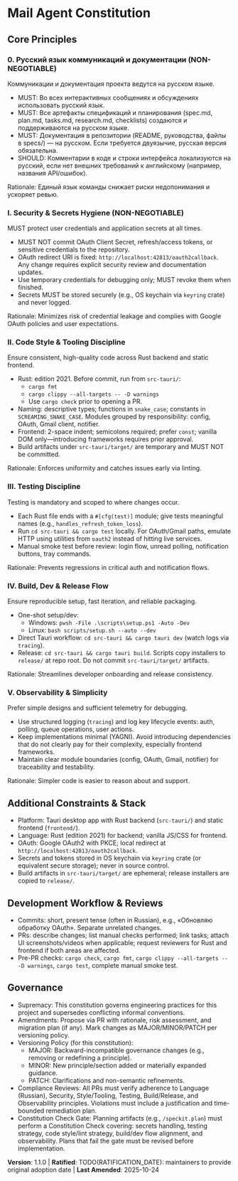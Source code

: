 <!--
Sync Impact Report
- Version change: N/A → 1.0.0
- Modified principles:
  - PRINCIPLE_1_NAME → Security & Secrets Hygiene (NON-NEGOTIABLE)
  - PRINCIPLE_2_NAME → Code Style & Tooling Discipline
  - PRINCIPLE_3_NAME → Testing Discipline
  - PRINCIPLE_4_NAME → Build, Dev & Release Flow
  - PRINCIPLE_5_NAME → Observability & Simplicity
- Added sections:
  - Additional Constraints & Stack
  - Development Workflow & Reviews
- Removed sections: none
- Templates requiring updates:
  - ✅ .specify/templates/plan-template.md (remove outdated commands path)
  - ✅ .specify/templates/spec-template.md (aligned; no changes needed)
  - ✅ .specify/templates/tasks-template.md (aligned; no changes needed)
  - ✅ .specify/templates/agent-file-template.md (aligned; no changes needed)
  - ✅ .specify/templates/checklist-template.md (aligned; no changes needed)
  - ⚠ .specify/templates/commands/*.md (folder not present; no action)
- Follow-up TODOs:
  - TODO(RATIFICATION_DATE): maintainers to provide original adoption date
-->

# Mail Agent Constitution

## Core Principles

### 0. Русский язык коммуникаций и документации (NON-NEGOTIABLE)
Коммуникации и документация проекта ведутся на русском языке.

- MUST: Во всех интерактивных сообщениях и обсуждениях использовать русский язык.
- MUST: Все артефакты спецификаций и планирования (spec.md, plan.md, tasks.md,
  research.md, checklists) создаются и поддерживаются на русском языке.
- MUST: Документация в репозитории (README, руководства, файлы в specs/) — на
  русском. Если требуется двуязычие, русская версия обязательна.
- SHOULD: Комментарии в коде и строки интерфейса локализуются на русский, если
  нет внешних требований к английскому (например, названия API/ошибок).

Rationale: Единый язык команды снижает риски недопонимания и ускоряет ревью.

### I. Security & Secrets Hygiene (NON-NEGOTIABLE)
MUST protect user credentials and application secrets at all times.

- MUST NOT commit OAuth Client Secret, refresh/access tokens, or sensitive
  credentials to the repository.
- OAuth redirect URI is fixed: `http://localhost:42813/oauth2callback`. Any
  change requires explicit security review and documentation updates.
- Use temporary credentials for debugging only; MUST revoke them when finished.
- Secrets MUST be stored securely (e.g., OS keychain via `keyring` crate) and
  never logged.

Rationale: Minimizes risk of credential leakage and complies with Google OAuth
policies and user expectations.

### II. Code Style & Tooling Discipline
Ensure consistent, high-quality code across Rust backend and static frontend.

- Rust: edition 2021. Before commit, run from `src-tauri/`:
  - `cargo fmt`
  - `cargo clippy --all-targets -- -D warnings`
  - Use `cargo check` prior to opening a PR.
- Naming: descriptive types; functions in `snake_case`; constants in
  `SCREAMING_SNAKE_CASE`. Modules grouped by responsibility: config, OAuth,
  Gmail client, notifier.
- Frontend: 2-space indent; semicolons required; prefer `const`; vanilla DOM
  only—introducing frameworks requires prior approval.
- Build artifacts under `src-tauri/target/` are temporary and MUST NOT be
  committed.

Rationale: Enforces uniformity and catches issues early via linting.

### III. Testing Discipline
Testing is mandatory and scoped to where changes occur.

- Each Rust file ends with a `#[cfg(test)]` module; give tests meaningful names
  (e.g., `handles_refresh_token_loss`).
- Run `cd src-tauri && cargo test` locally. For OAuth/Gmail paths, emulate HTTP
  using utilities from `oauth2` instead of hitting live services.
- Manual smoke test before review: login flow, unread polling, notification
  buttons, tray commands.

Rationale: Prevents regressions in critical auth and notification flows.

### IV. Build, Dev & Release Flow
Ensure reproducible setup, fast iteration, and reliable packaging.

- One-shot setup/dev:
  - Windows: `pwsh -File .\scripts\setup.ps1 -Auto -Dev`
  - Linux: `bash scripts/setup.sh --auto --dev`
- Direct Tauri workflow: `cd src-tauri && cargo tauri dev` (watch logs via
  `tracing`).
- Release: `cd src-tauri && cargo tauri build`. Scripts copy installers to
  `release/` at repo root. Do not commit `src-tauri/target/` artifacts.

Rationale: Streamlines developer onboarding and release consistency.

### V. Observability & Simplicity
Prefer simple designs and sufficient telemetry for debugging.

- Use structured logging (`tracing`) and log key lifecycle events: auth,
  polling, queue operations, user actions.
- Keep implementations minimal (YAGNI). Avoid introducing dependencies that do
  not clearly pay for their complexity, especially frontend frameworks.
- Maintain clear module boundaries (config, OAuth, Gmail, notifier) for
  traceability and testability.

Rationale: Simpler code is easier to reason about and support.

## Additional Constraints & Stack

- Platform: Tauri desktop app with Rust backend (`src-tauri/`) and static
  frontend (`frontend/`).
- Language: Rust (edition 2021) for backend; vanilla JS/CSS for frontend.
- OAuth: Google OAuth2 with PKCE; local redirect at
  `http://localhost:42813/oauth2callback`.
- Secrets and tokens stored in OS keychain via `keyring` crate (or equivalent
  secure storage); never in source control.
- Build artifacts in `src-tauri/target/` are ephemeral; release installers are
  copied to `release/`.

## Development Workflow & Reviews

- Commits: short, present tense (often in Russian), e.g., «Обновляю обработку
  OAuth». Separate unrelated changes.
- PRs: describe changes; list manual checks performed; link tasks; attach UI
  screenshots/videos when applicable; request reviewers for Rust and frontend if
  both areas are affected.
- Pre-PR checks: `cargo check`, `cargo fmt`, `cargo clippy --all-targets -- -D
  warnings`, `cargo test`, complete manual smoke test.

## Governance

- Supremacy: This constitution governs engineering practices for this project
  and supersedes conflicting informal conventions.
- Amendments: Propose via PR with rationale, risk assessment, and migration
  plan (if any). Mark changes as MAJOR/MINOR/PATCH per versioning policy.
- Versioning Policy (for this constitution):
  - MAJOR: Backward-incompatible governance changes (e.g., removing or
    redefining a principle).
  - MINOR: New principle/section added or materially expanded guidance.
  - PATCH: Clarifications and non-semantic refinements.
- Compliance Reviews: All PRs must verify adherence to Language (Russian), Security, Style/Tooling, Testing, Build/Release, and Observability principles. Violations must include
  a justification and time-bounded remediation plan.
- Constitution Check Gate: Planning artifacts (e.g., `/speckit.plan`) must
  perform a Constitution Check covering: secrets handling, testing strategy,
  code style/lint strategy, build/dev flow alignment, and observability. Plans
  that fail the gate must be revised before implementation.

**Version**: 1.1.0 | **Ratified**: TODO(RATIFICATION_DATE): maintainers to provide original adoption date | **Last Amended**: 2025-10-24

